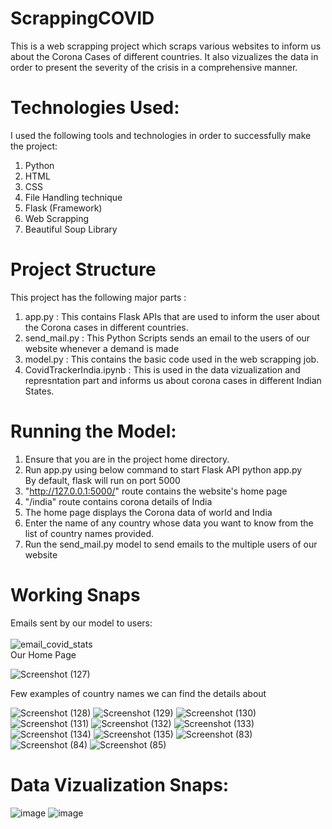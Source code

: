 # ScrappingCOVID
This is a web scrapping project which scraps various websites to inform us about the Corona Cases of different countries. It also vizualizes the data in order to present the severity of the crisis in a comprehensive manner.

# Technologies Used:
I used the following tools and technologies in order to successfully make the project: </br>
1. Python </br>
2. HTML </br>
3. CSS </br>
4. File Handling technique </br>
5. Flask (Framework) </br>
6. Web Scrapping </br>
7. Beautiful Soup Library

# Project Structure
This project has  the following major parts : </br>
1. app.py : This contains Flask APIs that are used to inform the user about the Corona cases in different countries. </br>
2. send_mail.py : This Python Scripts sends an email to the users of our website whenever a demand is made </br>
3. model.py : This contains the basic code used in the web scrapping job. </br>
4. CovidTrackerIndia.ipynb : This is used in the data vizualization and represntation part and informs us about corona cases in different Indian States.

# Running the Model:
1. Ensure that you are in the project home directory. </br>
2. Run app.py using below command to start Flask API python app.py </br>
By default, flask will run on port 5000</br>
3. "http://127.0.0.1:5000/" route contains the website's home page </br>
4. "/india" route contains corona details of India </br>
5. The home page displays the Corona data of world and India
6. Enter the name of any country whose data you want to know from the list of country names provided.
7. Run the send_mail.py model to send emails to the multiple users of our website </br>

# Working Snaps
Emails sent by our model to users: </br>  </br> 
![email_covid_stats](https://user-images.githubusercontent.com/51885421/85329869-f7c11b80-b4f0-11ea-9902-543a3f6a4d39.png)
</br>
Our Home Page

![Screenshot (127)](https://user-images.githubusercontent.com/51885421/90262922-91130b00-de6c-11ea-97a8-abc6ae59c705.png)

Few examples of country names we can find the details about </br>  

![Screenshot (128)](https://user-images.githubusercontent.com/51885421/90263023-b56ee780-de6c-11ea-8230-b5edb4f3e472.png)
![Screenshot (129)](https://user-images.githubusercontent.com/51885421/90263151-e222ff00-de6c-11ea-83e4-2fa6bd888037.png)
![Screenshot (130)](https://user-images.githubusercontent.com/51885421/90263153-e2bb9580-de6c-11ea-8f2a-ca3ca5d02eaf.png)
![Screenshot (131)](https://user-images.githubusercontent.com/51885421/90263136-dc2d1e00-de6c-11ea-9735-ca78b1910464.png)
![Screenshot (132)](https://user-images.githubusercontent.com/51885421/90263143-de8f7800-de6c-11ea-91e1-99be83f4cfe2.png)
![Screenshot (133)](https://user-images.githubusercontent.com/51885421/90263145-df280e80-de6c-11ea-979c-d8def461d030.png)
![Screenshot (134)](https://user-images.githubusercontent.com/51885421/90263148-dfc0a500-de6c-11ea-91f7-ac658fcf3254.png)
![Screenshot (135)](https://user-images.githubusercontent.com/51885421/90263149-e0f1d200-de6c-11ea-9210-e1d09cb5218c.png)
![Screenshot (83)](https://user-images.githubusercontent.com/51885421/85331022-fabd0b80-b4f2-11ea-80bf-aa8c5d6b38ef.png)
![Screenshot (84)](https://user-images.githubusercontent.com/51885421/85331027-fc86cf00-b4f2-11ea-8afb-d5355ea91de3.png)
![Screenshot (85)](https://user-images.githubusercontent.com/51885421/85331031-fd1f6580-b4f2-11ea-927c-188c3fe0787f.png)

# Data Vizualization Snaps:

![image](https://user-images.githubusercontent.com/51885421/85331236-64d5b080-b4f3-11ea-98f8-f2cdb5ae35af.png)
![image](https://user-images.githubusercontent.com/51885421/85331246-6bfcbe80-b4f3-11ea-89e1-08aad18ec262.png)






